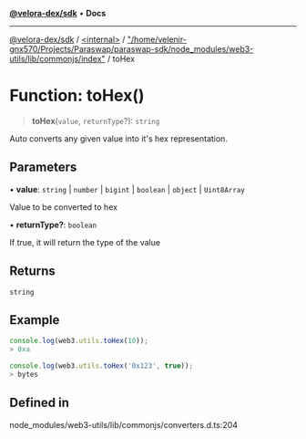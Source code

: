 [**@velora-dex/sdk**](../../../../README.md) • **Docs**

***

[@velora-dex/sdk](../../../../globals.md) / [\<internal\>](../../../README.md) / ["/home/velenir-gnx570/Projects/Paraswap/paraswap-sdk/node\_modules/web3-utils/lib/commonjs/index"](../README.md) / toHex

# Function: toHex()

> **toHex**(`value`, `returnType`?): `string`

Auto converts any given value into it's hex representation.

## Parameters

• **value**: `string` \| `number` \| `bigint` \| `boolean` \| `object` \| `Uint8Array`

Value to be converted to hex

• **returnType?**: `boolean`

If true, it will return the type of the value

## Returns

`string`

## Example

```ts
console.log(web3.utils.toHex(10));
> 0xa

console.log(web3.utils.toHex('0x123', true));
> bytes
```

## Defined in

node\_modules/web3-utils/lib/commonjs/converters.d.ts:204
